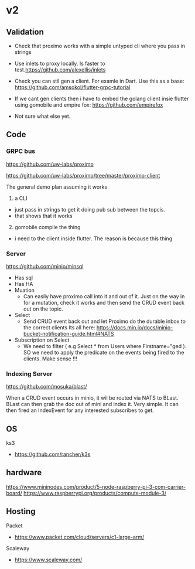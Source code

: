 # v2 

## Validation

- Check that proximo works with a simple untyped cli where you pass in strings
- Use inlets to proxy locally. Is faster to test.https://github.com/alexellis/inlets
- Check you can stil gen a client. For examle in Dart. Use this as a base: https://github.com/amsokol/flutter-grpc-tutorial
 - If we cant gen clients then i have to embed the golang client insie flutter using gomobile and empire fox: https://github.com/empirefox

- Not sure what else yet.

## Code

### GRPC bus
https://github.com/uw-labs/proximo

https://github.com/uw-labs/proximo/tree/master/proximo-client

The general demo plan assuming it works

1. a CLI
- just pass in strings to get it doing pub sub between the topcis.
 - that shows that it works
 
2. gomobile compile the thing
- i need to the client inside flutter. The reason is because this thing 

### Server
https://github.com/minio/minsql
- Has sql
- Has HA
- Muation
  - Can easily have proximo call into it and out of it. Just on the way in for a mutation, check it works and then send the CRUD event back out on the topic.
- Select
  - Send CRUD event back out and let Proximo do the durable inbox to the correct clients Its all here: https://docs.min.io/docs/minio-bucket-notification-guide.html#NATS
- Subscription on Select
  - We need to filter ( e.g Select * from Users where Firstname="ged ). SO we need to apply the predicate on the events being fired to the clients. Make sense !!!
  
### Indexing Server
https://github.com/mosuka/blast/

When a CRUD event occurs in minio, it wil be routed via NATS to BLast.
BLast can then grab the doc out of mini and index it.
Very simple.
It can then fired an IndexEvent for any interested subscribes to get.

 


## OS
ks3
- https://github.com/rancher/k3s

## hardware
https://www.mininodes.com/product/5-node-raspberry-pi-3-com-carrier-board/
https://www.raspberrypi.org/products/compute-module-3/

## Hosting
Packet
- https://www.packet.com/cloud/servers/c1-large-arm/

Scaleway
- https://www.scaleway.com/



